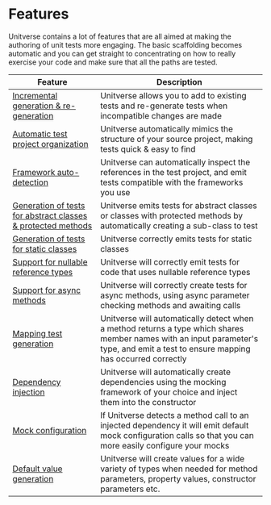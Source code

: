 # Features

Unitverse contains a lot of features that are all aimed at making the authoring of unit tests more engaging. The basic scaffolding becomes automatic and you can get straight to concentrating on how to really exercise your code and make sure that all the paths are tested.

| Feature | Description |
| --- | --- |
| [Incremental generation & re-generation](features/incrementalgeneration.md) | Unitverse allows you to add to existing tests and re-generate tests when incompatible changes are made |
| [Automatic test project organization](features/automaticorganization.md) | Unitverse automatically mimics the structure of your source project, making tests quick & easy to find |
| [Framework auto-detection](features/frameworkautodetection.md) | Unitverse can automatically inspect the references in the test project, and emit tests compatible with the frameworks you use |
| [Generation of tests for abstract classes & protected methods](features/abstractandprotected.md) | Unitverse emits tests for abstract classes or classes with protected methods by automatically creating a sub-class to test |
| [Generation of tests for static classes](features/static.md) | Unitverse correctly emits tests for static classes |
| [Support for nullable reference types](features/nullablereferencetypes.md) | Unitverse will correctly emit tests for code that uses nullable reference types |
| [Support for async methods](features/async.md) | Unitverse will correctly create tests for async methods, using async parameter checking methods and awaiting calls |
| [Mapping test generation](features/mapping.md) | Unitverse will automatically detect when a method returns a type which shares member names with an input parameter's type, and emit a test to ensure mapping has occurred correctly |
| [Dependency injection](features/dependencyinjection.md) | Unitverse will automatically create dependencies using the mocking framework of your choice and inject them into the constructor |
| [Mock configuration](features/mockconfiguration.md) | If Unitverse detects a method call to an injected dependency it will emit default mock configuration calls so that you can more easily configure your mocks |
| [Default value generation](features/defaultvaluegeneration.md) | Unitverse will create values for a wide variety of types when needed for method parameters, property values, constructor parameters etc. |
